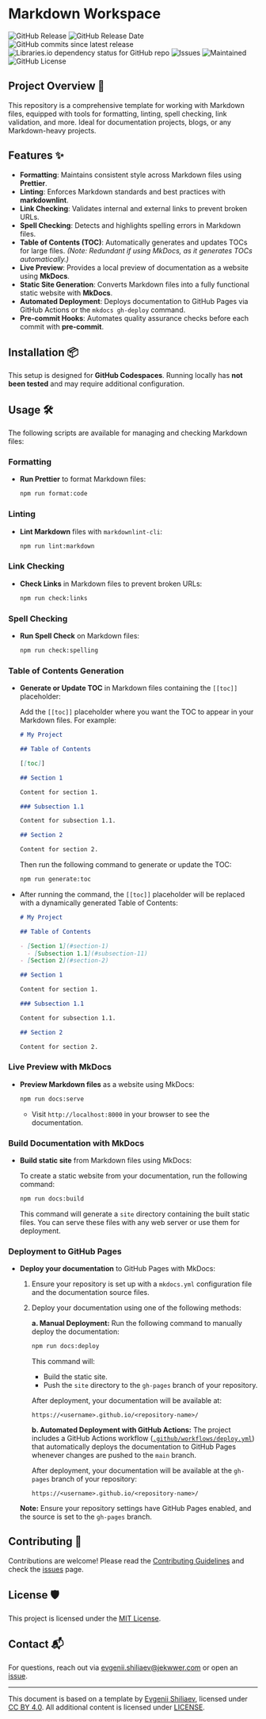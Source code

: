 <!-- Template by Evgenii Shiliaev - Licensed under CC BY 4.0 -->

# Markdown Workspace

![GitHub Release](https://img.shields.io/github/v/release/Jekwwer/markdown-workspace?logo=github&link=https%3A%2F%2Fgithub.com%2FJekwwer%2Fmarkdown-workspace%2Freleases%2Flatest)
![GitHub Release Date](https://img.shields.io/github/release-date/Jekwwer/markdown-workspace?link=https%3A%2F%2Fgithub.com%2FJekwwer%2Fmarkdown-workspace%2Freleases%2Flatest)
![GitHub commits since latest release](https://img.shields.io/github/commits-since/Jekwwer/markdown-workspace/latest?link=https%3A%2F%2Fgithub.com%2FJekwwer%2Fmarkdown-workspace%2Freleases%2Flatest)
![Libraries.io dependency status for GitHub repo](https://img.shields.io/librariesio/github/Jekwwer/markdown-workspace?logo=librariesdotio&logoColor=%23FFFFFF)
![Issues](https://img.shields.io/github/issues/Jekwwer/markdown-workspace?logo=github&link=https%3A%2F%2Fgithub.com%2FJekwwer%2Fmarkdown-workspace%2Fissues)
![Maintained](https://img.shields.io/maintenance/yes/2025)
![GitHub License](https://img.shields.io/github/license/Jekwwer/markdown-workspace?link=https%3A%2F%2Fgithub.com%2FJekwwer%2Fmarkdown-workspace%2Fblob%2Fmain%2FLICENSE)

## Project Overview 🚀

This repository is a comprehensive template for working with Markdown files, equipped with tools for formatting,
linting, spell checking, link validation, and more. Ideal for documentation projects, blogs,
or any Markdown-heavy projects.

## Features ✨

- **Formatting**: Maintains consistent style across Markdown files using **Prettier**.
- **Linting**: Enforces Markdown standards and best practices with **markdownlint**.
- **Link Checking**: Validates internal and external links to prevent broken URLs.
- **Spell Checking**: Detects and highlights spelling errors in Markdown files.
- **Table of Contents (TOC)**: Automatically generates and updates TOCs for large files.
  _(Note: Redundant if using MkDocs, as it generates TOCs automatically.)_
- **Live Preview**: Provides a local preview of documentation as a website using **MkDocs**.
- **Static Site Generation**: Converts Markdown files into a fully functional static website with **MkDocs**.
- **Automated Deployment**: Deploys documentation to GitHub Pages via GitHub Actions or the `mkdocs gh-deploy` command.
- **Pre-commit Hooks**: Automates quality assurance checks before each commit with **pre-commit**.

## Installation 📦

This setup is designed for **GitHub Codespaces**.
Running locally has **not been tested** and may require additional configuration.

## Usage 🛠️

The following scripts are available for managing and checking Markdown files:

### Formatting

- **Run Prettier** to format Markdown files:

  ```bash
  npm run format:code
  ```

### Linting

- **Lint Markdown** files with `markdownlint-cli`:

  ```bash
  npm run lint:markdown
  ```

### Link Checking

- **Check Links** in Markdown files to prevent broken URLs:

  ```bash
  npm run check:links
  ```

### Spell Checking

- **Run Spell Check** on Markdown files:

  ```bash
  npm run check:spelling
  ```

### Table of Contents Generation

- **Generate or Update TOC** in Markdown files containing the `[[toc]]` placeholder:

  Add the `[[toc]]` placeholder where you want the TOC to appear in your Markdown files. For example:

  ```markdown
  # My Project

  ## Table of Contents

  [[toc]]

  ## Section 1

  Content for section 1.

  ### Subsection 1.1

  Content for subsection 1.1.

  ## Section 2

  Content for section 2.
  ```

  Then run the following command to generate or update the TOC:

  ```bash
  npm run generate:toc
  ```

- After running the command, the `[[toc]]` placeholder will be replaced with a dynamically generated Table of Contents:

  ```markdown
  # My Project

  ## Table of Contents

  - [Section 1](#section-1)
    - [Subsection 1.1](#subsection-11)
  - [Section 2](#section-2)

  ## Section 1

  Content for section 1.

  ### Subsection 1.1

  Content for subsection 1.1.

  ## Section 2

  Content for section 2.
  ```

### Live Preview with MkDocs

- **Preview Markdown files** as a website using MkDocs:

  ```bash
  npm run docs:serve
  ```

  - Visit `http://localhost:8000` in your browser to see the documentation.

### Build Documentation with MkDocs

- **Build static site** from Markdown files using MkDocs:

  To create a static website from your documentation, run the following command:

  ```bash
  npm run docs:build
  ```

  This command will generate a `site` directory containing the built static files.
  You can serve these files with any web server or use them for deployment.

### Deployment to GitHub Pages

- **Deploy your documentation** to GitHub Pages with MkDocs:

  1. Ensure your repository is set up with a `mkdocs.yml` configuration file and the documentation source files.

  2. Deploy your documentation using one of the following methods:

     **a. Manual Deployment:**
     Run the following command to manually deploy the documentation:

     ```bash
     npm run docs:deploy
     ```

     This command will:

     - Build the static site.
     - Push the `site` directory to the `gh-pages` branch of your repository.

     After deployment, your documentation will be available at:

     ```plaintext
     https://<username>.github.io/<repository-name>/
     ```

     **b. Automated Deployment with GitHub Actions:**
     The project includes a GitHub Actions workflow ([`.github/workflows/deploy.yml`](.github/workflows/deploy.yml))
     that automatically deploys the documentation to GitHub Pages whenever changes are pushed to the `main` branch.

     After deployment, your documentation will be available at the `gh-pages` branch of your repository:

     ```plaintext
     https://<username>.github.io/<repository-name>/
     ```

  **Note:** Ensure your repository settings have GitHub Pages enabled, and the source is set to the `gh-pages` branch.

## Contributing 👥

Contributions are welcome! Please read the [Contributing Guidelines][CONTRIBUTING] and check the [issues][issues] page.

## License 🛡️

This project is licensed under the [MIT License][LICENSE].

## Contact 📬

For questions, reach out via [evgenii.shiliaev@jekwwer.com][evgenii.shiliaev@jekwwer.com] or open an [issue][issues].

---

This document is based on a template by [Evgenii Shiliaev][evgenii-shiliaev-github],
licensed under [CC BY 4.0][jekwwer-markdown-docs-kit-license]. All additional content is licensed under [LICENSE][LICENSE].

[CONTRIBUTING]: CONTRIBUTING.md
[LICENSE]: LICENSE
[evgenii-shiliaev-github]: https://github.com/Jekwwer
[evgenii.shiliaev@jekwwer.com]: mailto:evgenii.shiliaev@jekwwer.com
[issues]: https://github.com/Jekwwer/markdown-workspace/issues
[Jekwwer-markdown-docs-kit-license]: https://github.com/Jekwwer/markdown-docs-kit/blob/main/LICENSE
